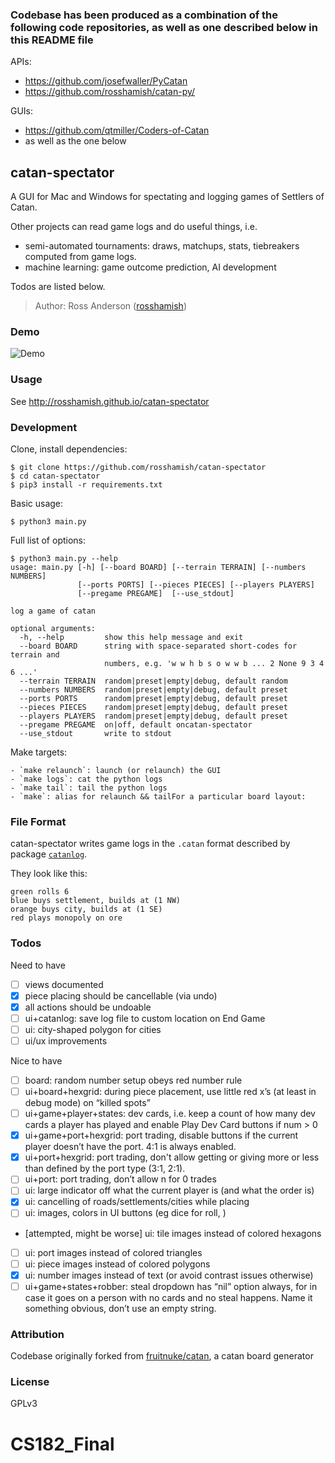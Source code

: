 ### Codebase has been produced as a combination of the following code repositories, as well as one described below in this README file

APIs:
* https://github.com/josefwaller/PyCatan
* https://github.com/rosshamish/catan-py/

GUIs:
* https://github.com/qtmiller/Coders-of-Catan
* as well as the one below


catan-spectator
---------------

A GUI for Mac and Windows for spectating and logging games of Settlers of Catan.

Other projects can read game logs and do useful things, i.e.

* semi-automated tournaments: draws, matchups, stats, tiebreakers computed from game logs.
* machine learning: game outcome prediction, AI development

Todos are listed below.

> Author: Ross Anderson ([rosshamish](https://github.com/rosshamish))

### Demo
![Demo](/doc/gifs/v0.1.3-demo.mov.gif)

### Usage

See http://rosshamish.github.io/catan-spectator

### Development

Clone, install dependencies:
```
$ git clone https://github.com/rosshamish/catan-spectator
$ cd catan-spectator
$ pip3 install -r requirements.txt
```

Basic usage:
```
$ python3 main.py
```

Full list of options:
```
$ python3 main.py --help
usage: main.py [-h] [--board BOARD] [--terrain TERRAIN] [--numbers NUMBERS]
               [--ports PORTS] [--pieces PIECES] [--players PLAYERS]
               [--pregame PREGAME]  [--use_stdout]

log a game of catan

optional arguments:
  -h, --help         show this help message and exit
  --board BOARD      string with space-separated short-codes for terrain and
                     numbers, e.g. 'w w h b s o w w b ... 2 None 9 3 4 6 ...'
  --terrain TERRAIN  random|preset|empty|debug, default random
  --numbers NUMBERS  random|preset|empty|debug, default preset
  --ports PORTS      random|preset|empty|debug, default preset
  --pieces PIECES    random|preset|empty|debug, default preset
  --players PLAYERS  random|preset|empty|debug, default preset
  --pregame PREGAME  on|off, default oncatan-spectator
  --use_stdout       write to stdout
```

Make targets:
```
- `make relaunch`: launch (or relaunch) the GUI
- `make logs`: cat the python logs
- `make tail`: tail the python logs
- `make`: alias for relaunch && tailFor a particular board layout:
```

### File Format

<!-- remember to update this section in sync with "File Format" in github.com/rosshamish/catan-py/README.md -->

catan-spectator writes game logs in the `.catan` format described by package [`catanlog`](https://github.com/rosshamish/catanlog).

They look like this:

```
green rolls 6
blue buys settlement, builds at (1 NW)
orange buys city, builds at (1 SE)
red plays monopoly on ore
```

### Todos

Need to have
- [ ] views documented
- [x] piece placing should be cancellable (via undo)
- [x] all actions should be undoable
- [ ] ui+catanlog: save log file to custom location on End Game
- [ ] ui: city-shaped polygon for cities
- [ ] ui/ux improvements

Nice to have
- [ ] board: random number setup obeys red number rule
- [ ] ui+board+hexgrid: during piece placement, use little red x’s (at least in debug mode) on “killed spots”
- [ ] ui+game+player+states: dev cards, i.e. keep a count of how many dev cards a player has played and enable Play Dev Card buttons if num > 0
- [x] ui+game+port+hexgrid: port trading, disable buttons if the current player doesn’t have the port. 4:1 is always enabled.
- [x] ui+port+hexgrid: port trading, don't allow getting or giving more or less than defined by the port type (3:1, 2:1).
- [ ] ui+port: port trading, don’t allow n for 0 trades
- [ ] ui: large indicator off what the current player is (and what the order is)
- [x] ui: cancelling of roads/settlements/cities while placing
- [ ] ui: images, colors in UI buttons (eg dice for roll, )
- [attempted, might be worse] ui: tile images instead of colored hexagons
- [ ] ui: port images instead of colored triangles
- [ ] ui: piece images instead of colored polygons
- [x] ui: number images instead of text (or avoid contrast issues otherwise)
- [ ] ui+game+states+robber: steal dropdown has “nil” option always, for in case it goes on a person with no cards and no steal happens. Name it something obvious, don’t use an empty string.

### Attribution

Codebase originally forked from [fruitnuke/catan](https://github.com/fruitnuke/catan), a catan board generator

### License

GPLv3
# CS182_Final
